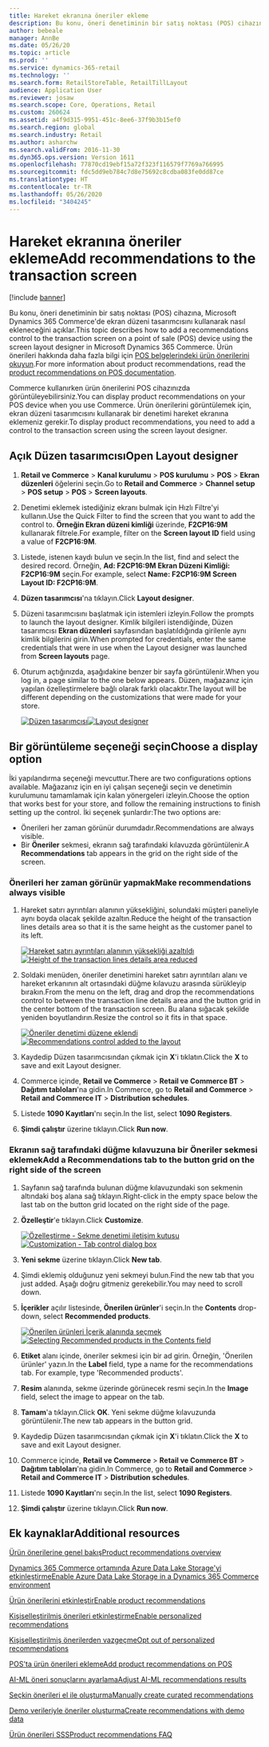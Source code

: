 ```yaml
---
title: Hareket ekranına öneriler ekleme
description: Bu konu, öneri denetiminin bir satış noktası (POS) cihazına, Microsoft Dynamics 365 Commerce'de ekran düzeni tasarımcısını kullanarak nasıl ekleneceğini açıklar.
author: bebeale
manager: AnnBe
ms.date: 05/26/20
ms.topic: article
ms.prod: ''
ms.service: dynamics-365-retail
ms.technology: ''
ms.search.form: RetailStoreTable, RetailTillLayout
audience: Application User
ms.reviewer: josaw
ms.search.scope: Core, Operations, Retail
ms.custom: 260624
ms.assetid: a4f9d315-9951-451c-8ee6-37f9b3b15ef0
ms.search.region: global
ms.search.industry: Retail
ms.author: asharchw
ms.search.validFrom: 2016-11-30
ms.dyn365.ops.version: Version 1611
ms.openlocfilehash: 77870cd19ebf15a72f323f116579f7769a766995
ms.sourcegitcommit: fdc5dd9eb784c7d8e75692c8cdba083fe0dd87ce
ms.translationtype: HT
ms.contentlocale: tr-TR
ms.lasthandoff: 05/26/2020
ms.locfileid: "3404245"
---
```

# <a name="add-recommendations-to-the-transaction-screen"></a><span data-ttu-id="59cbe-103">Hareket ekranına öneriler ekleme</span><span class="sxs-lookup"><span data-stu-id="59cbe-103">Add recommendations to the transaction screen</span></span>

[!include [banner](includes/banner.md)]


<span data-ttu-id="59cbe-104">Bu konu, öneri denetiminin bir satış noktası (POS) cihazına, Microsoft Dynamics 365 Commerce'de ekran düzeni tasarımcısını kullanarak nasıl ekleneceğini açıklar.</span><span class="sxs-lookup"><span data-stu-id="59cbe-104">This topic describes how to add a recommendations control to the transaction screen on a point of sale (POS) device using the screen layout designer in Microsoft Dynamics 365 Commerce.</span></span> <span data-ttu-id="59cbe-105">Ürün önerileri hakkında daha fazla bilgi için [POS belgelerindeki ürün önerilerini okuyun](product.md).</span><span class="sxs-lookup"><span data-stu-id="59cbe-105">For more information about product recommendations, read the  [product recommendations on POS documentation](product.md).</span></span>


<span data-ttu-id="59cbe-106">Commerce kullanırken ürün önerilerini POS cihazınızda görüntüleyebilirsiniz.</span><span class="sxs-lookup"><span data-stu-id="59cbe-106">You can display product recommendations on your POS device when you use Commerce.</span></span> <span data-ttu-id="59cbe-107">Ürün önerilerini görüntülemek için, ekran düzeni tasarımcısını kullanarak bir denetimi hareket ekranına eklemeniz gerekir.</span><span class="sxs-lookup"><span data-stu-id="59cbe-107">To display product recommendations, you need to add a control to the transaction screen using the screen layout designer.</span></span> 

## <a name="open-layout-designer"></a><span data-ttu-id="59cbe-108">Açık Düzen tasarımcısı</span><span class="sxs-lookup"><span data-stu-id="59cbe-108">Open Layout designer</span></span>

1. <span data-ttu-id="59cbe-109">**Retail ve Commerce** &gt; **Kanal kurulumu** &gt; **POS kurulumu** &gt; **POS** &gt; **Ekran düzenleri** öğelerini seçin.</span><span class="sxs-lookup"><span data-stu-id="59cbe-109">Go to **Retail and Commerce** &gt; **Channel setup** &gt; **POS setup** &gt; **POS** &gt; **Screen layouts**.</span></span>
2. <span data-ttu-id="59cbe-110">Denetimi eklemek istediğiniz ekranı bulmak için Hızlı Filtre'yi kullanın.</span><span class="sxs-lookup"><span data-stu-id="59cbe-110">Use the Quick Filter to find the screen that you want to add the control to.</span></span> <span data-ttu-id="59cbe-111">**Örneğin Ekran düzeni kimliği** üzerinde, **F2CP16:9M** kullanarak filtrele.</span><span class="sxs-lookup"><span data-stu-id="59cbe-111">For example, filter on the **Screen layout ID** field using a value of **F2CP16:9M**.</span></span>
3. <span data-ttu-id="59cbe-112">Listede, istenen kaydı bulun ve seçin.</span><span class="sxs-lookup"><span data-stu-id="59cbe-112">In the list, find and select the desired record.</span></span> <span data-ttu-id="59cbe-113">Örneğin, **Ad: F2CP16:9M Ekran Düzeni Kimliği: F2CP16:9M** seçin.</span><span class="sxs-lookup"><span data-stu-id="59cbe-113">For example, select **Name: F2CP16:9M Screen Layout ID: F2CP16:9M**.</span></span>
4. <span data-ttu-id="59cbe-114">**Düzen tasarımcısı**'na tıklayın.</span><span class="sxs-lookup"><span data-stu-id="59cbe-114">Click **Layout designer**.</span></span>
5. <span data-ttu-id="59cbe-115">Düzeni tasarımcısını başlatmak için istemleri izleyin.</span><span class="sxs-lookup"><span data-stu-id="59cbe-115">Follow the prompts to launch the layout designer.</span></span> <span data-ttu-id="59cbe-116">Kimlik bilgileri istendiğinde, Düzen tasarımcısı **Ekran düzenleri** sayfasından başlatıldığında girilenle aynı kimlik bilgilerini girin.</span><span class="sxs-lookup"><span data-stu-id="59cbe-116">When prompted for credentials, enter the same credentials that were in use when the Layout designer was launched from **Screen layouts** page.</span></span>
6. <span data-ttu-id="59cbe-117">Oturum açtığınızda, aşağıdakine benzer bir sayfa görüntülenir.</span><span class="sxs-lookup"><span data-stu-id="59cbe-117">When you log in, a page similar to the one below appears.</span></span> <span data-ttu-id="59cbe-118">Düzen, mağazanız için yapılan özelleştirmelere bağlı olarak farklı olacaktır.</span><span class="sxs-lookup"><span data-stu-id="59cbe-118">The layout will be different depending on the customizations that were made for your store.</span></span>


    <span data-ttu-id="59cbe-119">[![Düzen tasarımcısı](./media/screenlayout-pic-1.png)](./media/screenlayout-pic-1.png)</span><span class="sxs-lookup"><span data-stu-id="59cbe-119">[![Layout designer](./media/screenlayout-pic-1.png)](./media/screenlayout-pic-1.png)</span></span>

## <a name="choose-a-display-option"></a><span data-ttu-id="59cbe-120">Bir görüntüleme seçeneği seçin</span><span class="sxs-lookup"><span data-stu-id="59cbe-120">Choose a display option</span></span>

<span data-ttu-id="59cbe-121">İki yapılandırma seçeneği mevcuttur.</span><span class="sxs-lookup"><span data-stu-id="59cbe-121">There are two configurations options available.</span></span> <span data-ttu-id="59cbe-122">Mağazanız için en iyi çalışan seçeneği seçin ve denetimin kurulumunu tamamlamak için kalan yönergeleri izleyin.</span><span class="sxs-lookup"><span data-stu-id="59cbe-122">Choose the option that works best for your store, and follow the remaining instructions to finish setting up the control.</span></span> <span data-ttu-id="59cbe-123">İki seçenek şunlardır:</span><span class="sxs-lookup"><span data-stu-id="59cbe-123">The two options are:</span></span>

- <span data-ttu-id="59cbe-124">Önerileri her zaman görünür durumdadır.</span><span class="sxs-lookup"><span data-stu-id="59cbe-124">Recommendations are always visible.</span></span>
- <span data-ttu-id="59cbe-125">Bir **Öneriler** sekmesi, ekranın sağ tarafındaki kılavuzda görüntülenir.</span><span class="sxs-lookup"><span data-stu-id="59cbe-125">A **Recommendations** tab appears in the grid on the right side of the screen.</span></span>

### <a name="make-recommendations-always-visible"></a><span data-ttu-id="59cbe-126">Önerileri her zaman görünür yapmak</span><span class="sxs-lookup"><span data-stu-id="59cbe-126">Make recommendations always visible</span></span>


1. <span data-ttu-id="59cbe-127">Hareket satırı ayrıntıları alanının yüksekliğini, solundaki müşteri paneliyle aynı boyda olacak şekilde azaltın.</span><span class="sxs-lookup"><span data-stu-id="59cbe-127">Reduce the height of the transaction lines details area so that it is the same height as the customer panel to its left.</span></span>


    <span data-ttu-id="59cbe-128">[![Hareket satırı ayrıntıları alanının yüksekliği azaltıldı](./media/screenlayout-pic-2.png)](./media/screenlayout-pic-2.png)</span><span class="sxs-lookup"><span data-stu-id="59cbe-128">[![Height of the transaction lines details area reduced](./media/screenlayout-pic-2.png)](./media/screenlayout-pic-2.png)</span></span>

2. <span data-ttu-id="59cbe-129">Soldaki menüden, öneriler denetimini hareket satırı ayrıntıları alanı ve hareket erkanının alt ortasındaki düğme kılavuzu arasında sürükleyip bırakın.</span><span class="sxs-lookup"><span data-stu-id="59cbe-129">From the menu on the left, drag and drop the recommendations control to between the transaction line details area and the button grid in the center bottom of the transaction screen.</span></span> <span data-ttu-id="59cbe-130">Bu alana sığacak şekilde yeniden boyutlandırın.</span><span class="sxs-lookup"><span data-stu-id="59cbe-130">Resize the control so it fits in that space.</span></span>

    <span data-ttu-id="59cbe-131">[![Öneriler denetimi düzene eklendi](./media/screenlayout-pic-3.png)](./media/screenlayout-pic-3.png)</span><span class="sxs-lookup"><span data-stu-id="59cbe-131">[![Recommendations control added to the layout](./media/screenlayout-pic-3.png)](./media/screenlayout-pic-3.png)</span></span>


3. <span data-ttu-id="59cbe-132">Kaydedip Düzen tasarımcısından çıkmak için **X**'i tıklatın.</span><span class="sxs-lookup"><span data-stu-id="59cbe-132">Click the **X** to save and exit Layout designer.</span></span>
4. <span data-ttu-id="59cbe-133">Commerce içinde, **Retail ve Commerce** &gt; **Retail ve Commerce BT** &gt; **Dağıtım tabloları**'na gidin.</span><span class="sxs-lookup"><span data-stu-id="59cbe-133">In Commerce, go to **Retail and Commerce** &gt; **Retail and Commerce IT** &gt; **Distribution schedules**.</span></span>
5. <span data-ttu-id="59cbe-134">Listede **1090 Kayıtları**'nı seçin.</span><span class="sxs-lookup"><span data-stu-id="59cbe-134">In the list, select **1090 Registers**.</span></span>
6. <span data-ttu-id="59cbe-135">**Şimdi çalıştır** üzerine tıklayın.</span><span class="sxs-lookup"><span data-stu-id="59cbe-135">Click **Run now**.</span></span>


### <a name="add-a-recommendations-tab-to-the-button-grid-on-the-right-side-of-the-screen"></a><span data-ttu-id="59cbe-136">Ekranın sağ tarafındaki düğme kılavuzuna bir Öneriler sekmesi eklemek</span><span class="sxs-lookup"><span data-stu-id="59cbe-136">Add a Recommendations tab to the button grid on the right side of the screen</span></span>

1. <span data-ttu-id="59cbe-137">Sayfanın sağ tarafında bulunan düğme kılavuzundaki son sekmenin altındaki boş alana sağ tıklayın.</span><span class="sxs-lookup"><span data-stu-id="59cbe-137">Right-click in the empty space below the last tab on the button grid located on the right side of the page.</span></span>

2. <span data-ttu-id="59cbe-138">**Özelleştir**'e tıklayın.</span><span class="sxs-lookup"><span data-stu-id="59cbe-138">Click **Customize**.</span></span>

    <span data-ttu-id="59cbe-139">[![Özelleştirme - Sekme denetimi iletişim kutusu](./media/pic-5.png)](./media/pic-5.png)</span><span class="sxs-lookup"><span data-stu-id="59cbe-139">[![Customization - Tab control dialog box](./media/pic-5.png)](./media/pic-5.png)</span></span>

3. <span data-ttu-id="59cbe-140">**Yeni sekme** üzerine tıklayın.</span><span class="sxs-lookup"><span data-stu-id="59cbe-140">Click **New tab**.</span></span>
4. <span data-ttu-id="59cbe-141">Şimdi eklemiş olduğunuz yeni sekmeyi bulun.</span><span class="sxs-lookup"><span data-stu-id="59cbe-141">Find the new tab that you just added.</span></span> <span data-ttu-id="59cbe-142">Aşağı doğru gitmeniz gerekebilir.</span><span class="sxs-lookup"><span data-stu-id="59cbe-142">You may need to scroll down.</span></span>
5. <span data-ttu-id="59cbe-143">**İçerikler** açılır listesinde, **Önerilen ürünler**'i seçin.</span><span class="sxs-lookup"><span data-stu-id="59cbe-143">In the **Contents** drop-down, select **Recommended products**.</span></span>

    <span data-ttu-id="59cbe-144">[![Önerilen ürünleri İçerik alanında seçmek](./media/pic-6.png)](./media/pic-6.png)</span><span class="sxs-lookup"><span data-stu-id="59cbe-144">[![Selecting Recommended products in the Contents field](./media/pic-6.png)](./media/pic-6.png)</span></span>

6. <span data-ttu-id="59cbe-145">**Etiket** alanı içinde, öneriler sekmesi için bir ad girin. Örneğin, 'Önerilen ürünler' yazın.</span><span class="sxs-lookup"><span data-stu-id="59cbe-145">In the **Label** field, type a name for the recommendations tab. For example, type 'Recommended products'.</span></span>
7. <span data-ttu-id="59cbe-146">**Resim** alanında, sekme üzerinde görünecek resmi seçin.</span><span class="sxs-lookup"><span data-stu-id="59cbe-146">In the **Image** field, select the image to appear on the tab.</span></span>
8. <span data-ttu-id="59cbe-147">**Tamam**'a tıklayın.</span><span class="sxs-lookup"><span data-stu-id="59cbe-147">Click **OK**.</span></span> <span data-ttu-id="59cbe-148">Yeni sekme düğme kılavuzunda görüntülenir.</span><span class="sxs-lookup"><span data-stu-id="59cbe-148">The new tab appears in the button grid.</span></span>
9. <span data-ttu-id="59cbe-149">Kaydedip Düzen tasarımcısından çıkmak için **X**'i tıklatın.</span><span class="sxs-lookup"><span data-stu-id="59cbe-149">Click the **X** to save and exit Layout designer.</span></span>
10. <span data-ttu-id="59cbe-150">Commerce içinde, **Retail ve Commerce** &gt; **Retail ve Commerce BT** &gt; **Dağıtım tabloları**'na gidin.</span><span class="sxs-lookup"><span data-stu-id="59cbe-150">In Commerce, go to **Retail and Commerce** &gt; **Retail and Commerce IT** &gt; **Distribution schedules**.</span></span>
11. <span data-ttu-id="59cbe-151">Listede **1090 Kayıtları**'nı seçin.</span><span class="sxs-lookup"><span data-stu-id="59cbe-151">In the list, select **1090 Registers**.</span></span>
12. <span data-ttu-id="59cbe-152">**Şimdi çalıştır** üzerine tıklayın.</span><span class="sxs-lookup"><span data-stu-id="59cbe-152">Click **Run now**.</span></span>

## <a name="additional-resources"></a><span data-ttu-id="59cbe-153">Ek kaynaklar</span><span class="sxs-lookup"><span data-stu-id="59cbe-153">Additional resources</span></span>

[<span data-ttu-id="59cbe-154">Ürün önerilerine genel bakış</span><span class="sxs-lookup"><span data-stu-id="59cbe-154">Product recommendations overview</span></span>](product-recommendations.md)

[<span data-ttu-id="59cbe-155">Dynamics 365 Commerce ortamında Azure Data Lake Storage'yi etkinleştirme</span><span class="sxs-lookup"><span data-stu-id="59cbe-155">Enable Azure Data Lake Storage in a Dynamics 365 Commerce environment</span></span>](enable-adls-environment.md)

[<span data-ttu-id="59cbe-156">Ürün önerilerini etkinleştir</span><span class="sxs-lookup"><span data-stu-id="59cbe-156">Enable product recommendations</span></span>](enable-product-recommendations.md)

[<span data-ttu-id="59cbe-157">Kişiselleştirilmiş önerileri etkinleştirme</span><span class="sxs-lookup"><span data-stu-id="59cbe-157">Enable personalized recommendations</span></span>](personalized-recommendations.md)

[<span data-ttu-id="59cbe-158">Kişiselleştirilmiş önerilerden vazgeçme</span><span class="sxs-lookup"><span data-stu-id="59cbe-158">Opt out of personalized recommendations</span></span>](personalization-gdpr.md)

[<span data-ttu-id="59cbe-159">POS'ta ürün önerileri ekleme</span><span class="sxs-lookup"><span data-stu-id="59cbe-159">Add product recommendations on POS</span></span>](product.md)

[<span data-ttu-id="59cbe-160">AI-ML öneri sonuçlarını ayarlama</span><span class="sxs-lookup"><span data-stu-id="59cbe-160">Adjust AI-ML recommendations results</span></span>](modify-product-recommendation-results.md)

[<span data-ttu-id="59cbe-161">Seçkin önerileri el ile oluşturma</span><span class="sxs-lookup"><span data-stu-id="59cbe-161">Manually create curated recommendations</span></span>](create-editorial-recommendation-lists.md)

[<span data-ttu-id="59cbe-162">Demo verileriyle öneriler oluşturma</span><span class="sxs-lookup"><span data-stu-id="59cbe-162">Create recommendations with demo data</span></span>](product-recommendations-demo-data.md)

[<span data-ttu-id="59cbe-163">Ürün önerileri SSS</span><span class="sxs-lookup"><span data-stu-id="59cbe-163">Product recommendations FAQ</span></span>](faq-recommendations.md)
